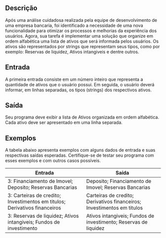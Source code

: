 ## **Descrição**

Após uma análise cuidadosa realizada pela equipe de desenvolvimento de uma empresa bancaria, foi identificado a necessidade de uma nova funcionalidade para otimizar os processos e melhorias da experiência dos usuários. Agora, sua tarefa é implementar uma solução que organize em ordem alfabética uma lista de ativos que será informada pelos usuários. Os ativos são representados por strings que representam seus tipos, como por exemplo: Reservas de liquidez, Ativos intangiveis e dentre outros.

## **Entrada**

A primeira entrada consiste em um número inteiro que representa a  quantidade de ativos que o usuário possui. Em seguida, o usuário deverá  informar, em linhas separadas, os tipos (strings) dos respectivos ativos.

## **Saída**

Seu programa deve exibir a lista de Ativos organizada em ordem alfabética. Cada ativo deve ser apresentado em uma linha separada.

## **Exemplos**

A tabela abaixo apresenta exemplos com alguns dados de entrada e suas respectivas saídas esperadas. Certifique-se de testar seu programa com esses exemplos e com outros casos possíveis.

| Entrada  | Saída |
|----------|---------|
| 3: Financiamento de Imovel; Deposito; Reservas Bancarias | Deposito; Financiamento de Imovel; Reservas Bancarias |
| 3: Carteiras de credito; Investimentos em titulos; Derivativos financeiros | Carteiras de credito; Derivativos financeiros; Investimentos em titulos  |
| 3: Reservas de liquidez; Ativos intangiveis; Fundos de investimento  | Ativos intangiveis; Fundos de investimento; Reservas de liquidez  |